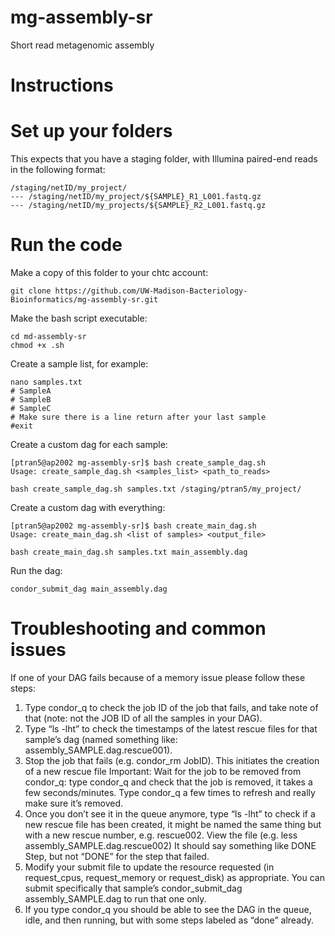 # mg-assembly-sr
Short read metagenomic assembly

# Instructions

# Set up your folders
This expects that you have a staging folder, with Illumina paired-end reads in the following format:

```
/staging/netID/my_project/
--- /staging/netID/my_project/${SAMPLE}_R1_L001.fastq.gz
--- /staging/netID/my_projects/${SAMPLE}_R2_L001.fastq.gz
```

# Run the code

Make a copy of this folder to your chtc account:

```
git clone https://github.com/UW-Madison-Bacteriology-Bioinformatics/mg-assembly-sr.git
```

Make the bash script executable:
```
cd md-assembly-sr
chmod +x .sh
```

Create a sample list, for example:
```
nano samples.txt
# SampleA
# SampleB
# SampleC
# Make sure there is a line return after your last sample
#exit
```

Create a custom dag for each sample:
```
[ptran5@ap2002 mg-assembly-sr]$ bash create_sample_dag.sh 
Usage: create_sample_dag.sh <samples_list> <path_to_reads>
```

```
bash create_sample_dag.sh samples.txt /staging/ptran5/my_project/
```

Create a custom dag with everything:
```
[ptran5@ap2002 mg-assembly-sr]$ bash create_main_dag.sh 
Usage: create_main_dag.sh <list of samples> <output_file>
```

```
bash create_main_dag.sh samples.txt main_assembly.dag
```

Run the dag:
```
condor_submit_dag main_assembly.dag
```

# Troubleshooting and common issues

If one of your DAG fails because of a memory issue please follow these steps:

1. Type condor_q to check the job ID of the job that fails, and take note of that (note: not the JOB ID of all the samples in your DAG).
2. Type “ls -lht” to check the timestamps of the latest rescue files for that sample’s dag (named something like: assembly_SAMPLE.dag.rescue001).
3. Stop the job that fails (e.g. condor_rm JobID). This initiates the creation of a new rescue file
Important: Wait for the job to be removed from condor_q: type condor_q and check that the job is removed, it takes a few seconds/minutes. Type condor_q a few times to refresh and really make sure it’s removed.
4. Once you don’t see it in the queue anymore, type “ls -lht” to check if a new rescue file has been created, it might be named the same thing but with a new rescue number, e.g. rescue002.
View the file (e.g. less assembly_SAMPLE.dag.rescue002)
It should say something like DONE Step, but not “DONE” for the step that failed.
5. Modify your submit file to update the resource requested (in request_cpus, request_memory or request_disk) as appropriate.
You can submit specifically that sample’s condor_submit_dag  assembly_SAMPLE.dag to run that one only. 
6. If you type condor_q you should be able to see the DAG in the queue, idle, and then running, but with some steps labeled as “done” already.
